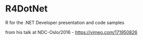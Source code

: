 # R4DotNet
R for the .NET Developer presentation and code samples

from his talk at NDC-Oslo/2016 - https://vimeo.com/171950826
